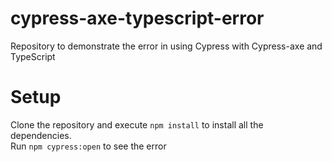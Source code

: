 # cypress-axe-typescript-error
Repository to demonstrate the error in using Cypress with Cypress-axe and TypeScript 

# Setup
Clone the repository and execute `npm install` to install all the dependencies.  
Run `npm cypress:open` to see the error
